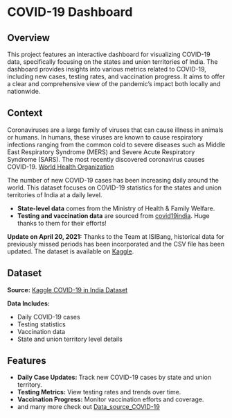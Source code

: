 # COVID-19 Dashboard

## Overview

This project features an interactive dashboard for visualizing COVID-19 data, specifically focusing on the states and union territories of India. The dashboard provides insights into various metrics related to COVID-19, including new cases, testing rates, and vaccination progress. It aims to offer a clear and comprehensive view of the pandemic’s impact both locally and nationwide.

## Context

Coronaviruses are a large family of viruses that can cause illness in animals or humans. In humans, these viruses are known to cause respiratory infections ranging from the common cold to severe diseases such as Middle East Respiratory Syndrome (MERS) and Severe Acute Respiratory Syndrome (SARS). The most recently discovered coronavirus causes COVID-19. [World Health Organization](https://www.who.int/health-topics/coronavirus)

The number of new COVID-19 cases has been increasing daily around the world. This dataset focuses on COVID-19 statistics for the states and union territories of India at a daily level.

- **State-level data** comes from the Ministry of Health & Family Welfare.
- **Testing and vaccination data** are sourced from [covid19india](https://www.covid19india.org). Huge thanks to them for their efforts!

**Update on April 20, 2021:** Thanks to the Team at ISIBang, historical data for previously missed periods has been incorporated and the CSV file has been updated. The dataset is available on [Kaggle](https://www.kaggle.com/datasets/sudalairajkumar/covid19-in-india).

## Dataset

**Source:** [Kaggle COVID-19 in India Dataset](https://www.kaggle.com/datasets/sudalairajkumar/covid19-in-india)

**Data Includes:**
- Daily COVID-19 cases
- Testing statistics
- Vaccination data
- State and union territory level details

## Features

- **Daily Case Updates:** Track new COVID-19 cases by state and union territory.
- **Testing Metrics:** View testing rates and trends over time.
- **Vaccination Progress:** Monitor vaccination efforts and coverage.
- and many more check out [Data_source_COVID-19](https://github.com/nitishthakur23/Covid-19-in-India-Dashboard/blob/main/Data_source_COVID-19.zip)
